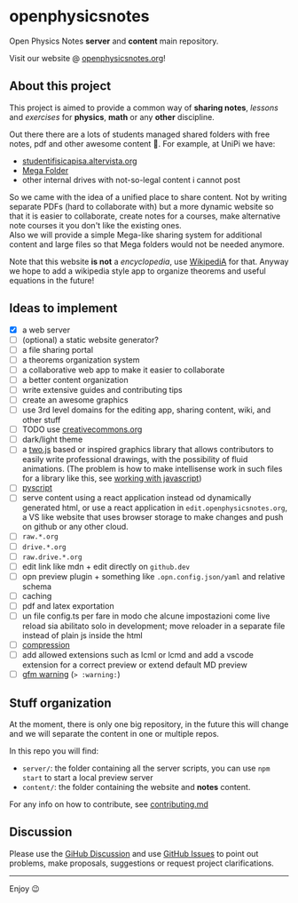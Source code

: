 # openphysicsnotes
Open Physics Notes **server** and **content** main repository.

Visit our website @ [openphysicsnotes.org](http://openphysicsnotes.org)!

## About this project

This project is aimed to provide a common way of **sharing notes**, *lessons* and *exercises* for **physics**, **math** or any **other** discipline.

Out there there are a lots of students managed shared folders with free notes, pdf and other awesome content :hugs:. For example, at UniPi we have:
 - [studentifisicapisa.altervista.org](http://studentifisicapisa.altervista.org/cartella-mega/?doing_wp_cron=1652290811.6795101165771484375000)
 - [Mega Folder](https://mega.nz/#F!uJsACb7Z!CgzObPGHkau7CNd3LcKjOw)
 - other internal drives with not-so-legal content i cannot post

So we came with the idea of a unified place to share content. Not by writing separate PDFs (hard to collaborate with) but a more dynamic website so that it is easier to collaborate, create notes for a courses, make alternative note courses it you don't like the existing ones.  
Also we will provide a simple Mega-like sharing system for additional content and large files so that Mega folders would not be needed anymore.

<!-- TODO sharing system -->

Note that this website **is not** a *encyclopedia*, use [WikipediA](wikipedia.org) for that. Anyway we hope to add a wikipedia style app to organize theorems and useful equations in the future!

## Ideas to implement

 - [x] a web server
 - [ ] (optional) a static website generator?
 - [ ] a file sharing portal
 - [ ] a theorems organization system
 - [ ] a collaborative web app to make it easier to collaborate
 - [ ] a better content organization
 - [ ] write extensive guides and contributing tips
 - [ ] create an awesome graphics
 - [ ] use 3rd level domains for the editing app, sharing content, wiki, and other stuff
 - [ ] TODO use [creativecommons.org](https://creativecommons.org/)
 - [ ] dark/light theme
 - [ ] a [two.js](https://two.js.org/) based or inspired graphics library that allows contributors to easily write professional drawings, with the possibility of fluid animations. (The problem is how to make intellisense work in such files for a library like this, see [working with javascript](https://code.visualstudio.com/docs/nodejs/working-with-javascript))
 - [ ] [pyscript](https://pyscript.net/)
 - [ ] serve content using a react application instead od dynamically generated html, or use a react application in `edit.openphysicsnotes.org`, a VS like website that uses browser storage to make changes and push on github or any other cloud.
 - [ ] `raw.*.org`
 - [ ] `drive.*.org`
 - [ ] `raw.drive.*.org`
 - [ ] edit link like mdn + edit directly on `github.dev`
 - [ ] opn preview plugin + something like `.opn.config.json/yaml` and relative schema
 - [ ] caching
 - [ ] pdf and latex exportation
 - [ ] un file config.ts per fare in modo che alcune impostazioni come live reload sia abilitato solo in development; move reloader in a separate file instead of plain js inside the html
 - [ ] [compression](https://www.npmjs.com/package/compression)
 - [ ] add allowed extensions such as lcml or lcmd and add a vscode extension for a correct preview or extend default MD preview
 - [ ] [gfm warning](https://stackoverflow.com/questions/50544499/how-to-make-a-styled-markdown-admonition-box-in-a-github-gist) (`> :warning:`)

## Stuff organization

At the moment, there is only one big repository, in the future this will change and we will separate the content in one or multiple repos.

In this repo you will find:
 - `server/`: the folder containing all the server scripts, you can use `npm start` to start a local preview server
 - `content/`: the folder containing the website and **notes** content.

For any info on how to contribute, see [contributing.md](./contributing.md)

## Discussion

Please use the [GiHub Discussion](https://github.com/OpenPhysicsNotes/openphysicsnotes/discussions) and use [GitHub Issues](https://github.com/OpenPhysicsNotes/openphysicsnotes/issues) to point out problems, make proposals, suggestions or request project clarifications.

---

Enjoy :wink:
